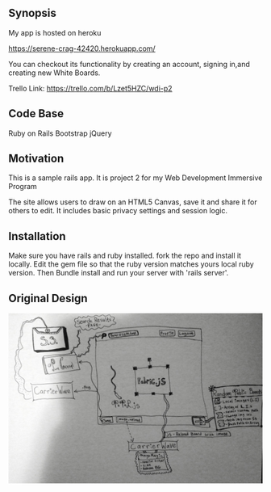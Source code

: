 ## Synopsis

My app is hosted on heroku

https://serene-crag-42420.herokuapp.com/

You can checkout its functionality by creating an account, signing in,and creating new White Boards.

Trello Link:
https://trello.com/b/Lzet5HZC/wdi-p2



## Code Base

Ruby on Rails
Bootstrap
jQuery

## Motivation

This is a sample rails app. It is project 2 for my Web Development Immersive Program

The site allows users to draw on an HTML5 Canvas, save it and share it for others to edit. It includes basic privacy settings and session logic.

## Installation

Make sure you have rails and ruby installed. fork the repo and install it locally. Edit the gem file so that the ruby version matches yours local ruby version. Then Bundle install and run your server with 'rails server'. 

## Original Design

<img src="./app/assets/images/pic.jpg">
